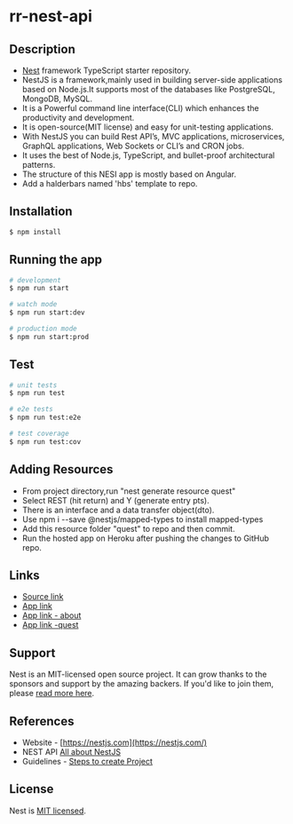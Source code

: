 # rr-nest-api

## Description

- [Nest](https://github.com/nestjs/nest) framework TypeScript starter repository.
- NestJS is a framework,mainly used in building server-side applications based on Node.js.It supports most of the databases like PostgreSQL, MongoDB, MySQL.
- It is a Powerful command line interface(CLI) which enhances the productivity and development.
- It is open-source(MIT license) and easy for unit-testing applications.
- With NestJS you can build Rest API’s, MVC applications, microservices, GraphQL applications, Web Sockets or CLI’s and CRON jobs.
- It uses the best of Node.js, TypeScript, and bullet-proof architectural patterns.
- The structure of this NESI app is mostly based on Angular.
- Add a halderbars named 'hbs' template to repo.

## Installation

```bash
$ npm install
```

## Running the app

```bash
# development
$ npm run start

# watch mode
$ npm run start:dev

# production mode
$ npm run start:prod
```

## Test

```bash
# unit tests
$ npm run test

# e2e tests
$ npm run test:e2e

# test coverage
$ npm run test:cov
```
## Adding Resources
- From project directory,run "nest generate resource quest"  
- Select REST (hit return) and Y (generate entry pts). 
- There is an interface and a data transfer object(dto). 
- Use npm i --save @nestjs/mapped-types to install mapped-types
- Add this resource folder "quest" to repo and then commit.
- Run the hosted app on Heroku after pushing the changes to GitHub repo.


## Links
* [Source link](https://github.com/Rajeshwari-Rudra/rr-nest-api)
* [App link](https://rr-nest-api.herokuapp.com/)
* [App link - about](https://rr-nest-api.herokuapp.com/about)
* [App link -quest](https://rr-nest-api.herokuapp.com/quest)

## Support

Nest is an MIT-licensed open source project. It can grow thanks to the sponsors and support by the amazing backers. If you'd like to join them, please [read more here](https://docs.nestjs.com/support).

## References
- Website - [https://nestjs.com](https://nestjs.com/)
- NEST API [All about NestJS](https://selleo.com/blog/why-choose-nest-js-as-your-backend-framework)
- Guidelines - [Steps to create Project](https://nestjs.com/)

## License

Nest is [MIT licensed](LICENSE).
